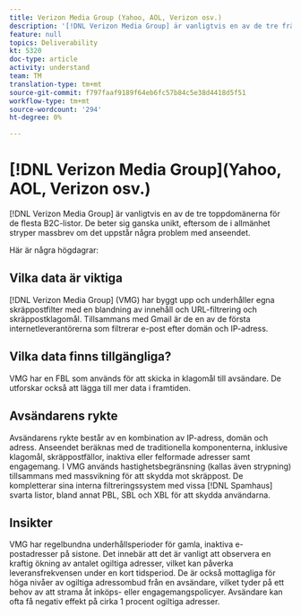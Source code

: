 ```yaml
---
title: Verizon Media Group (Yahoo, AOL, Verizon osv.)
description: '[!DNL Verizon Media Group] är vanligtvis en av de tre främsta domänerna för de flesta B2C-listor. De beter sig ganska unikt, eftersom de i allmänhet stryper massbrev om det uppstår några problem med anseendet.'
feature: null
topics: Deliverability
kt: 5320
doc-type: article
activity: understand
team: TM
translation-type: tm+mt
source-git-commit: f797faaf9189f64eb6fc57b84c5e38d4418d5f51
workflow-type: tm+mt
source-wordcount: '294'
ht-degree: 0%

---
```



# [!DNL Verizon Media Group](Yahoo, AOL, Verizon osv.)

[!DNL Verizon Media Group] är vanligtvis en av de tre toppdomänerna för de flesta B2C-listor. De beter sig ganska unikt, eftersom de i allmänhet stryper massbrev om det uppstår några problem med anseendet.

Här är några högdagrar:

## Vilka data är viktiga

[!DNL Verizon Media Group] (VMG) har byggt upp och underhåller egna skräppostfilter med en blandning av innehåll och URL-filtrering och skräppostklagomål. Tillsammans med Gmail är de en av de första internetleverantörerna som filtrerar e-post efter domän och IP-adress.

## Vilka data finns tillgängliga?

VMG har en FBL som används för att skicka in klagomål till avsändare. De utforskar också att lägga till mer data i framtiden.

## Avsändarens rykte

Avsändarens rykte består av en kombination av IP-adress, domän och adress. Anseendet beräknas med de traditionella komponenterna, inklusive klagomål, skräppostfällor, inaktiva eller felformade adresser samt engagemang. I VMG används hastighetsbegränsning (kallas även strypning) tillsammans med massvikning för att skydda mot skräppost. De kompletterar sina interna filtreringssystem med vissa [!DNL Spamhaus] svarta listor, bland annat PBL, SBL och XBL för att skydda användarna.

## Insikter

VMG har regelbundna underhållsperioder för gamla, inaktiva e-postadresser på sistone. Det innebär att det är vanligt att observera en kraftig ökning av antalet ogiltiga adresser, vilket kan påverka leveransfrekvensen under en kort tidsperiod. De är också mottagliga för höga nivåer av ogiltiga adressombud från en avsändare, vilket tyder på ett behov av att strama åt inköps- eller engagemangspolicyer. Avsändare kan ofta få negativ effekt på cirka 1 procent ogiltiga adresser.
